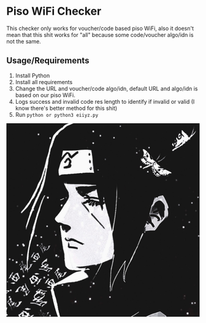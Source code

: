 # Piso WiFi Checker
This checker only works for voucher/code based piso WiFi, also it doesn't mean that this shit works for "all" because some code/voucher algo/idn is not the same.

## Usage/Requirements
1. Install Python
2. Install all requirements
3. Change the URL and voucher/code algo/idn, default URL and algo/idn is based on our piso WiFi.
4. Logs success and invalid code res length to identify if invalid or valid (I know there's better method for this shit)
5. Run `python or python3 eiiyz.py`

![eut](https://github.com/eiiyz/peso-wifi/blob/main/unnamed.jpg)
